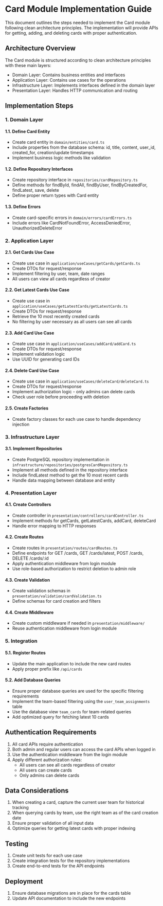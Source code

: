 # Card Module Implementation Guide

This document outlines the steps needed to implement the Card module following clean architecture principles. The implementation will provide APIs for getting, adding, and deleting cards with proper authentication.

## Architecture Overview

The Card module is structured according to clean architecture principles with these main layers:
- Domain Layer: Contains business entities and interfaces
- Application Layer: Contains use cases for the operations
- Infrastructure Layer: Implements interfaces defined in the domain layer
- Presentation Layer: Handles HTTP communication and routing

## Implementation Steps

### 1. Domain Layer

#### 1.1. Define Card Entity
- Create card entity in `domain/entities/card.ts`
- Include properties from the database schema: id, title, content, user_id, created_for, creation/update timestamps
- Implement business logic methods like validation

#### 1.2. Define Repository Interfaces
- Create repository interface in `repositories/cardRepository.ts` 
- Define methods for findById, findAll, findByUser, findByCreatedFor, findLatest, save, delete
- Define proper return types with Card entity

#### 1.3. Define Errors
- Create card-specific errors in `domain/errors/cardErrors.ts`
- Include errors like CardNotFoundError, AccessDeniedError, UnauthorizedDeleteError

### 2. Application Layer

#### 2.1. Get Cards Use Case
- Create use case in `application/useCases/getCards/getCards.ts`
- Create DTOs for request/response
- Implement filtering by user, team, date ranges
- All users can view all cards regardless of creator

#### 2.2. Get Latest Cards Use Case
- Create use case in `application/useCases/getLatestCards/getLatestCards.ts`
- Create DTOs for request/response
- Retrieve the 10 most recently created cards
- No filtering by user necessary as all users can see all cards

#### 2.3. Add Card Use Case
- Create use case in `application/useCases/addCard/addCard.ts`
- Create DTOs for request/response
- Implement validation logic
- Use UUID for generating card IDs

#### 2.4. Delete Card Use Case
- Create use case in `application/useCases/deleteCard/deleteCard.ts`
- Create DTOs for request/response
- Implement authorization logic - only admins can delete cards
- Check user role before proceeding with deletion

#### 2.5. Create Factories
- Create factory classes for each use case to handle dependency injection

### 3. Infrastructure Layer

#### 3.1. Implement Repositories
- Create PostgreSQL repository implementation in `infrastructure/repositories/postgresCardRepository.ts`
- Implement all methods defined in the repository interface
- Include findLatest method to get the 10 most recent cards
- Handle data mapping between database and entity

### 4. Presentation Layer

#### 4.1. Create Controllers
- Create controller in `presentation/controllers/cardController.ts`
- Implement methods for getCards, getLatestCards, addCard, deleteCard 
- Handle error mapping to HTTP responses

#### 4.2. Create Routes
- Create routes in `presentation/routes/cardRoutes.ts`
- Define endpoints for GET /cards, GET /cards/latest, POST /cards, DELETE /cards/:id
- Apply authentication middleware from login module
- Use role-based authorization to restrict deletion to admin role

#### 4.3. Create Validation
- Create validation schemas in `presentation/validation/cardValidation.ts`
- Define schemas for card creation and filters 

#### 4.4. Create Middleware
- Create custom middleware if needed in `presentation/middleware/`
- Reuse authentication middleware from login module

### 5. Integration

#### 5.1. Register Routes
- Update the main application to include the new card routes
- Apply proper prefix like `/api/cards`

#### 5.2. Add Database Queries
- Ensure proper database queries are used for the specific filtering requirements
- Implement the team-based filtering using the `user_team_assignments` table
- Use the database view `team_cards` for team-related queries
- Add optimized query for fetching latest 10 cards

## Authentication Requirements

1. All card APIs require authentication
2. Both admin and regular users can access the card APIs when logged in
3. Use the authentication middleware from the login module
4. Apply different authorization rules:
   - All users can see all cards regardless of creator
   - All users can create cards
   - Only admins can delete cards

## Data Considerations

1. When creating a card, capture the current user team for historical tracking
2. When querying cards by team, use the right team as of the card creation date
3. Ensure proper validation of all input data
4. Optimize queries for getting latest cards with proper indexing

## Testing

1. Create unit tests for each use case
2. Create integration tests for the repository implementations
3. Create end-to-end tests for the API endpoints

## Deployment

1. Ensure database migrations are in place for the cards table
2. Update API documentation to include the new endpoints 